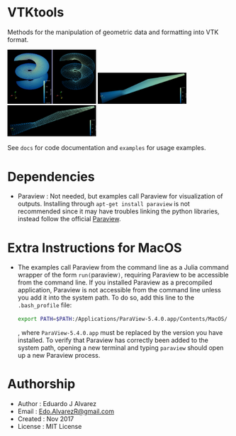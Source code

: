# VTKtools
Methods for the manipulation of geometric data and formatting into VTK format.

<img src="docs/img/helicoid01.png" alt="Pic here" style="width: 200px;"/>
<img src="docs/img/blade00.png" alt="Pic here" style="width: 200px;"/>
<img src="docs/img/blade02.png" alt="Pic here" style="width: 200px;"/>

See `docs` for code documentation and `examples` for usage examples.

# Dependencies
  * Paraview  : Not needed, but examples call Paraview for visualization of
      outputs. Installing through `apt-get install paraview` is not recommended
      since it may have troubles linking the python libraries, instead follow
      the official [Paraview](https://www.paraview.org/Wiki/ParaView:Build_And_Install).

# Extra Instructions for MacOS
  * The examples call Paraview from the command line as a Julia command wrapper
    of the form `run(`paraview`)`, requiring Paraview to be accessible from
    the command line. If you installed Paraview as a precompiled application,
    Paraview is not accessible from the command line unless you add it into the
    system path. To do so, add this line to the `.bash_profile` file:
    ```bash
    export PATH=$PATH:/Applications/ParaView-5.4.0.app/Contents/MacOS/
    ```
    , where `ParaView-5.4.0.app` must be replaced by the version you have
    installed. To verify that Paraview has correctly been added to the system
    path, opening a new terminal and typing `paraview` should open up a new
    Paraview process.

# Authorship
  * Author    : Eduardo J Alvarez
  * Email     : Edo.AlvarezR@gmail.com
  * Created   : Nov 2017
  * License   : MIT License
